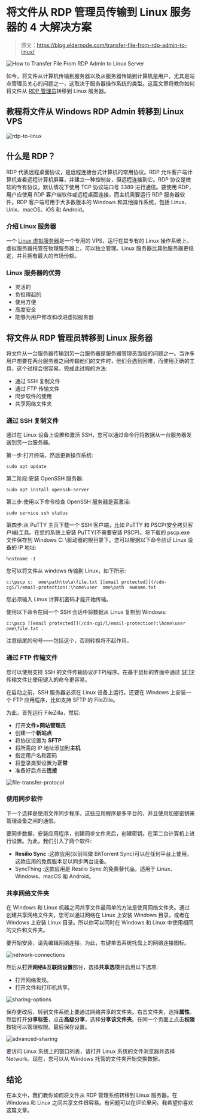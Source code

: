 # 将文件从 RDP 管理员传输到 Linux 服务器的 4 大解决方案

> 原文：<https://blog.eldernode.com/transfer-file-from-rdp-admin-to-linux/>

![How to Transfer File From RDP Admin to Linux Server](img/527679360f442f63d868c2b5d27f0058.png)

如今，将文件从计算机传输到服务器以及从服务器传输到计算机是用户，尤其是站点管理员关心的问题之一，这取决于服务器操作系统的类型。这篇文章将教你如何将文件从 [RDP 管理员](https://eldernode.com/buy-rdp/)转移到 Linux 服务器。

## **教程将文件从 Windows RDP Admin 转移到 Linux VPS**

![rdp-to-linux](img/b9091ec39c6699482e0d337cdf7f4447.png)

## **什么是 RDP？**

RDP 代表远程桌面协议，是远程连接台式计算机的常用协议。RDP 允许客户端计算机查看远程计算机屏幕，并建立一种控制台，但远程连接到它。RDP 协议是微软的专有协议，默认情况下使用 TCP 协议端口号 3389 进行通信。要使用 RDP，用户应使用 RDP 客户端软件或远程桌面连接，而主机需要运行 RDP 服务器软件。RDP 客户端可用于大多数版本的 Windows 和其他操作系统，包括 Linux、Unix、macOS、iOS 和 Android。

### **介绍 Linux 服务器**

一个 [Linux 虚拟服务器](https://eldernode.com/linux-vps/)是一个专用的 VPS，运行在其专有的 Linux 操作系统上。虚拟服务器托管在物理服务器上，可以独立管理。Linux 服务器比其他服务器更稳定，并且拥有最大的市场份额。

### **Linux 服务器的优势**

*   灵活的
*   负担得起的
*   使用方便
*   高度安全
*   能够为用户修改和改进虚拟服务器

## **将文件从 RDP 管理员转移到 Linux 服务器**

将文件从一台服务器传输到另一台服务器是服务器管理员面临的问题之一。当许多用户想要在两台服务器之间传输他们的文件时，他们会遇到困难，而使用正确的工具，这个过程会很容易。完成此过程的方法:

*   通过 SSH 复制文件
*   通过 FTP 传输文件
*   同步软件的使用
*   共享网络文件夹

### **通过 SSH 复制文件**

通过在 Linux 设备上设置和激活 SSH，您可以通过命令行将数据从一台服务器发送到另一台服务器。

第一步:打开终端，然后更新操作系统:

```
sudo apt update
```

第二阶段:安装 OpenSSH 服务器:

```
sudo apt install openssh-server
```

第三步:使用以下命令检查 OpenSSH 服务器是否激活:

```
sudo service ssh status
```

第四步:从 PuTTY 主页下载一个 SSH 客户端，比如 PuTTY 和 PSCP(安全拷贝客户端)工具。在您的系统上安装 PuTTY(不需要安装 PSCP)。将下载的 pscp.exe 文件保存到 Windows C: \驱动器的根目录下。您可以根据以下命令验证 Linux 设备的 IP 地址:

```
hostname -I
```

您可以将文件从 windows 传输到 Linux，如下所示:

```
c:\pscp c:  ome\path\to\a\file.txt [[email protected]](/cdn-cgi/l/email-protection):\home\user  ome\path  ewname.txt
```

您必须输入 Linux 计算机密码才能开始传输。

使用以下命令在同一个 SSH 会话中将数据从 Linux 复制到 Windows:

```
c:\pscp [[email protected]](/cdn-cgi/l/email-protection):\home\user  ome\file.txt .
```

注意结尾的句号——包括这个，否则转换将不起作用。

### **通过 FTP 传输文件**

您可以使用支持 SSH 的文件传输协议(FTP)程序。在基于鼠标的界面中通过 [SFTP](https://blog.eldernode.com/transfer-file-from-windows-to-linux-with-sftp/) 传输文件比使用键入的命令更容易。

在启动之前，SSH 服务器必须在 Linux 设备上运行。还要在 Windows 上安装一个 FTP 应用程序，比如支持 SFTP 的 FileZilla。

为此，首先运行 FileZilla，然后:

*   打开**文件>网站管理员**
*   创建一个**新站点**
*   将协议设置为 **SFTP**
*   将所需的 IP 地址添加到**主机**
*   指定用户名和密码
*   将登录类型设置为**正常**
*   准备好后点击**连接**

![file-transfer-protocol](img/62814ad98b53422c66ab6190a3c33db2.png)

### **使用同步软件**

下一个选择是使用文件同步程序。这些应用程序是多平台的，并且使用加密密钥来管理设备之间的通信。

要同步数据，安装应用程序，创建同步文件夹后，创建密钥。在第二台计算机上进行设置。为此，我们引入了两个软件:

*   **Resilio Sync** :这款应用(以前叫做 BitTorrent Sync)可以在任何平台上使用。这款应用的免费版本足以同步两台设备。
*   SyncThing :这款应用是 Resilio Sync 的免费替代品，适用于 Linux、Windows、macOS 和 Android。

### 共享网络文件夹

在 Windows 和 Linux 机器之间共享文件最简单的方法是使用网络文件夹。通过创建共享网络文件夹，您可以通过网络在 Linux 上安装 Windows 目录，或者在 Windows 上安装 Linux 目录。所以你可以同时在 Windows 和 Linux 中使用相同的文件和文件夹。

要开始安装，请先编辑网络连接。为此，右键单击系统托盘上的网络连接图标。

![network-connections](img/683e432f856903bc728ae33d310d20db.png)

然后从**打开网络&互联网设置**部分，选择**共享选项**并启用以下选项:

*   打开网络发现。
*   打开文件和打印机共享。

![sharing-options](img/85b555ab4707cdbaf360e9f4e14b90f9.png)

保存更改后，转到文件系统上要通过网络共享的文件夹。右击文件夹，选择**属性**。然后打开**分享标签**，点击**高级分享**，选择**分享该文件夹**。在同一个页面上点击**权限**按钮可以管理权限。最后保存设置。

![advanced-sharing](img/2b943ac09a862e4e10709b8d948fa363.png)

要访问 Linux 系统上的窗口列表，请打开 Linux 系统的文件浏览器并选择 Network。现在，您可以从 Windows 托管的文件夹开始交换数据。

## 结论

在本文中，我们教你如何将文件从 RDP 管理系统转移到 Linux 服务器。在 Windows 和 Linux 之间共享文件很容易。有问题可以在评论里问。我希望你喜欢这篇文章。